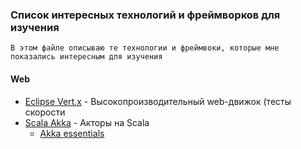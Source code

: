 ### Список интересных технологий и фреймворков для изучения

```
В этом файле описываю те технологии и фреймвоки, которые мне показались интересным для изучения
```

#### Web
- [Eclipse Vert.x](https://vertx.io/) - Высокопроизводительный web-движок (тесты скорости 
- [Scala Akka](https://akka.io/) - Акторы на Scala
  - [Akka essentials](https://www.udemy.com/akka-essentials/)
